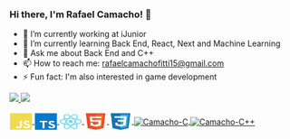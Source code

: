 ### Hi there, I'm Rafael Camacho! 👋

<!--
**Camachow/Camachow** is a ✨ _special_ ✨ repository because its `README.md` (this file) appears on your GitHub profile.
-->
- 🔭 I’m currently working at iJunior
- 🌱 I’m currently learning Back End, React, Next and Machine Learning
- 💬 Ask me about Back End and C++
- 📫 How to reach me: rafaelcamachofitti15@gmail.com
- ⚡ Fun fact: I'm also interested in game development

<!--
![Karanalpe Status](https://github-readme-stats.vercel.app/api?username=Camachow&show_icons=true)

[![Top Linguagens](https://github-readme-stats.vercel.app/api/top-langs/?username=Camachow&layout=compact)](https://github.com/anuraghazra/github-readme-stats)
-->

<div>
  <a href="https://github.com/Camachow">
  <img height="180em" src="https://github-readme-stats.vercel.app/api?username=Camachow&show_icons=true&theme=dark&include_all_commits=true&count_private=true"/>
  <img height="180em" src="https://github-readme-stats.vercel.app/api/top-langs/?username=Camachow&layout=compact&langs_count=7&theme=dark"/>
</div>
  
  <div style="display: inline_block"><br>
  <img align="center" alt="Camacho-Js" height="30" width="40" src="https://raw.githubusercontent.com/devicons/devicon/master/icons/javascript/javascript-plain.svg">
  <img align="center" alt="Camacho-Ts" height="30" width="40" src="https://raw.githubusercontent.com/devicons/devicon/master/icons/typescript/typescript-plain.svg">
  <img align="center" alt="Camacho-React" height="30" width="40" src="https://raw.githubusercontent.com/devicons/devicon/master/icons/react/react-original.svg">
  <img align="center" alt="Camacho-HTML" height="30" width="40" src="https://raw.githubusercontent.com/devicons/devicon/master/icons/html5/html5-original.svg">
  <img align="center" alt="Camacho-CSS" height="30" width="40" src="https://raw.githubusercontent.com/devicons/devicon/master/icons/css3/css3-original.svg">
  <img align="center" alt="Camacho-C" height="30" width="40" src="https://cdn.jsdelivr.net/gh/devicons/devicon/icons/c/c-plain.svg" />
  <img align="center" alt="Camacho-C++" height="30" width="40" <img src="https://cdn.jsdelivr.net/gh/devicons/devicon/icons/cplusplus/cplusplus-plain.svg" />
</div>
  
  ##
